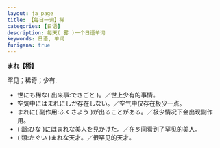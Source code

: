 ```yaml
---
layout: ja_page
title: 【每日一词】稀
categories: [日语]
description: 每天( 雾 )一个日语单词
keywords: 日语, 单词
furigana: true
---
```


**まれ【稀】**

罕见；稀奇；少有.

*   世にも稀な( 出来事:できごと )。／世上少有的事情。
*   空気中にはまれにしか存在しない。／空气中仅存在极少一点。
*   まれに( 副作用:ふくさよう )が出ることがある。／极少情况下会出现副作用。
*   ( 鄙:ひな )にはまれな美人を見かけた。／在乡间看到了罕见的美人。
*   ( 類:たぐい )まれな天才。／很罕见的天才。
